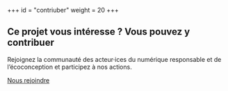 +++
id = "contriuber"
weight = 20
+++

## Ce projet vous intéresse ? Vous pouvez y contribuer

Rejoignez la communauté des acteur·ices du numérique responsable et de l’écoconception et participez à nos actions.

[Nous rejoindre](/nous-rejoindre/)
